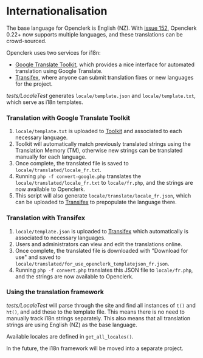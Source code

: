 Internationalisation
====================

The base language for Openclerk is English (NZ). With [issue 152](http://redmine.jevon.org/issues/152), Openclerk 0.22+ now supports multiple languages, and these translations can be crowd-sourced.

Openclerk uses two services for i18n:

* [Google Translate Toolkit](http://translate.google.com/toolkit/), which provides a nice interface for automated translation using Google Translate.
* [Transifex](https://www.transifex.com/projects/p/openclerk/), where anyone can submit translation fixes or new languages for the project.

_tests/LocaleTest_ generates `locale/template.json` and `locale/template.txt`, which serve as i18n templates.

### Translation with Google Translate Toolkit

1. `locale/template.txt` is uploaded to [Toolkit](http://translate.google.com/toolkit/) and associated to each necessary language.
1. Toolkit will automatically match previously translated strings using the Translation Memory (TM), otherwise new strings can be translated manually for each language.
1. Once complete, the translated file is saved to `locale/translated/locale_fr.txt`.
1. Running `php -f convert-google.php` translates the `locale/translated/locale_fr.txt` to `locale/fr.php`, and the strings are now available to Openclerk.
1. This script will also generate `locale/translate/locale_fr.json`, which can be uploaded to [Transifex](https://www.transifex.com/projects/p/openclerk/) to prepopulate the language there.

### Translation with Transifex

1. `locale/template.json` is uploaded to [Transifex](https://www.transifex.com/projects/p/openclerk/) which automatically is associated to necessary languages.
1. Users and administrators can view and edit the translations online.
1. Once complete, the translated file is downloaded with "Download for use" and saved to `locale/translated/for_use_openclerk_templatejson_fr.json`.
1. Running `php -f convert.php` translates this JSON file to `locale/fr.php`, and the strings are now available to Openclerk.

### Using the translation framework

_tests/LocaleTest_ will parse through the site and find all instances of `t()` and `ht()`, and add these to the template file. This means there is no need to manually track i18n strings separately. This also means that all translation strings are using English (NZ) as the base language.

Available locales are defined in `get_all_locales()`.

In the future, the i18n framework will be moved into a separate project.
